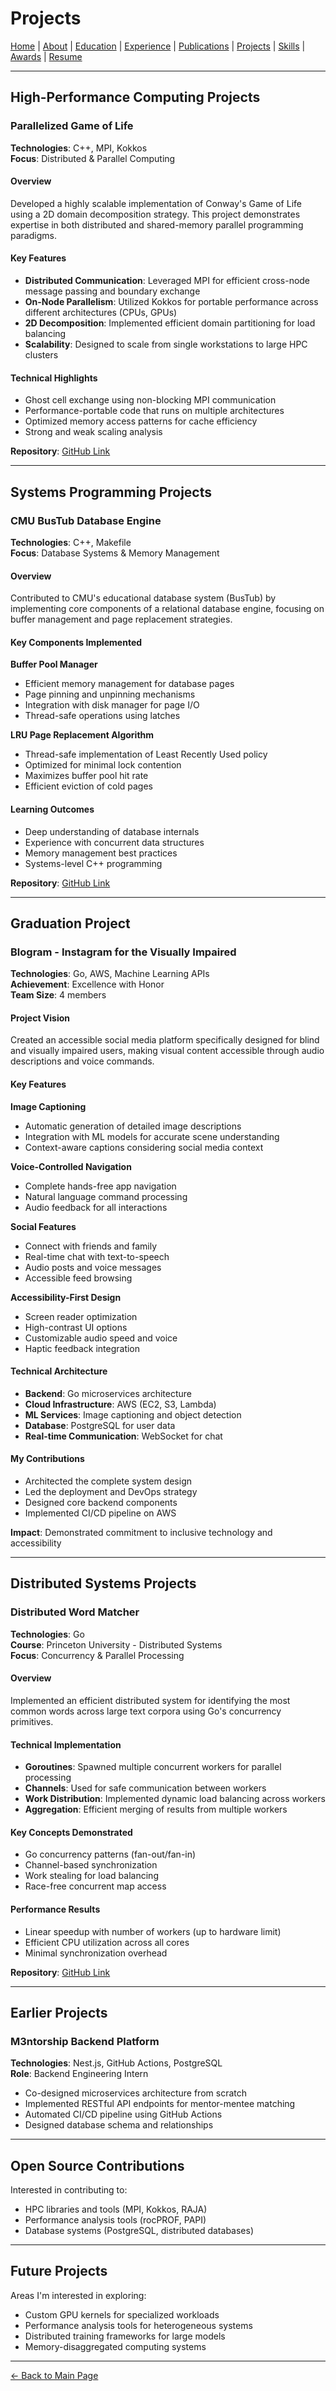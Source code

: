 # Projects

[Home](./README.md) | [About](./README.md#about) | [Education](./education.md) | [Experience](./experience.md) | [Publications](./publications.md) | [Projects](./projects.md) | [Skills](./skills.md) | [Awards](./awards.md) | [Resume](./resume.md)

---

## High-Performance Computing Projects

### Parallelized Game of Life
**Technologies**: C++, MPI, Kokkos  
**Focus**: Distributed & Parallel Computing

#### Overview
Developed a highly scalable implementation of Conway's Game of Life using a 2D domain decomposition strategy. This project demonstrates expertise in both distributed and shared-memory parallel programming paradigms.

#### Key Features
- **Distributed Communication**: Leveraged MPI for efficient cross-node message passing and boundary exchange
- **On-Node Parallelism**: Utilized Kokkos for portable performance across different architectures (CPUs, GPUs)
- **2D Decomposition**: Implemented efficient domain partitioning for load balancing
- **Scalability**: Designed to scale from single workstations to large HPC clusters

#### Technical Highlights
- Ghost cell exchange using non-blocking MPI communication
- Performance-portable code that runs on multiple architectures
- Optimized memory access patterns for cache efficiency
- Strong and weak scaling analysis

**Repository**: [GitHub Link](#)

---

## Systems Programming Projects

### CMU BusTub Database Engine
**Technologies**: C++, Makefile  
**Focus**: Database Systems & Memory Management

#### Overview
Contributed to CMU's educational database system (BusTub) by implementing core components of a relational database engine, focusing on buffer management and page replacement strategies.

#### Key Components Implemented

**Buffer Pool Manager**
- Efficient memory management for database pages
- Page pinning and unpinning mechanisms
- Integration with disk manager for page I/O
- Thread-safe operations using latches

**LRU Page Replacement Algorithm**
- Thread-safe implementation of Least Recently Used policy
- Optimized for minimal lock contention
- Maximizes buffer pool hit rate
- Efficient eviction of cold pages

#### Learning Outcomes
- Deep understanding of database internals
- Experience with concurrent data structures
- Memory management best practices
- Systems-level C++ programming

**Repository**: [GitHub Link](#)

---

## Graduation Project

### Blogram - Instagram for the Visually Impaired
**Technologies**: Go, AWS, Machine Learning APIs  
**Achievement**: Excellence with Honor  
**Team Size**: 4 members

#### Project Vision
Created an accessible social media platform specifically designed for blind and visually impaired users, making visual content accessible through audio descriptions and voice commands.

#### Key Features

**Image Captioning**
- Automatic generation of detailed image descriptions
- Integration with ML models for accurate scene understanding
- Context-aware captions considering social media context

**Voice-Controlled Navigation**
- Complete hands-free app navigation
- Natural language command processing
- Audio feedback for all interactions

**Social Features**
- Connect with friends and family
- Real-time chat with text-to-speech
- Audio posts and voice messages
- Accessible feed browsing

**Accessibility-First Design**
- Screen reader optimization
- High-contrast UI options
- Customizable audio speed and voice
- Haptic feedback integration

#### Technical Architecture
- **Backend**: Go microservices architecture
- **Cloud Infrastructure**: AWS (EC2, S3, Lambda)
- **ML Services**: Image captioning and object detection
- **Database**: PostgreSQL for user data
- **Real-time Communication**: WebSocket for chat

#### My Contributions
- Architected the complete system design
- Led the deployment and DevOps strategy
- Designed core backend components
- Implemented CI/CD pipeline on AWS

**Impact**: Demonstrated commitment to inclusive technology and accessibility

---

## Distributed Systems Projects

### Distributed Word Matcher
**Technologies**: Go  
**Course**: Princeton University - Distributed Systems  
**Focus**: Concurrency & Parallel Processing

#### Overview
Implemented an efficient distributed system for identifying the most common words across large text corpora using Go's concurrency primitives.

#### Technical Implementation
- **Goroutines**: Spawned multiple concurrent workers for parallel processing
- **Channels**: Used for safe communication between workers
- **Work Distribution**: Implemented dynamic load balancing across workers
- **Aggregation**: Efficient merging of results from multiple workers

#### Key Concepts Demonstrated
- Go concurrency patterns (fan-out/fan-in)
- Channel-based synchronization
- Work stealing for load balancing
- Race-free concurrent map access

#### Performance Results
- Linear speedup with number of workers (up to hardware limit)
- Efficient CPU utilization across all cores
- Minimal synchronization overhead

**Repository**: [GitHub Link](#)

---

## Earlier Projects

### M3ntorship Backend Platform
**Technologies**: Nest.js, GitHub Actions, PostgreSQL  
**Role**: Backend Engineering Intern

- Co-designed microservices architecture from scratch
- Implemented RESTful API endpoints for mentor-mentee matching
- Automated CI/CD pipeline using GitHub Actions
- Designed database schema and relationships

---

## Open Source Contributions

Interested in contributing to:
- HPC libraries and tools (MPI, Kokkos, RAJA)
- Performance analysis tools (rocPROF, PAPI)
- Database systems (PostgreSQL, distributed databases)

---

## Future Projects

Areas I'm interested in exploring:
- Custom GPU kernels for specialized workloads
- Performance analysis tools for heterogeneous systems
- Distributed training frameworks for large models
- Memory-disaggregated computing systems

---

[← Back to Main Page](./README.md)
